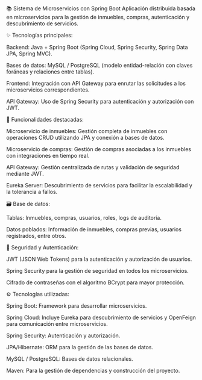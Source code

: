 📚 Sistema de Microservicios con Spring Boot
Aplicación distribuida basada en microservicios para la gestión de inmuebles, compras, autenticación y descubrimiento de servicios.

✨ Tecnologías principales:

Backend: Java + Spring Boot (Spring Cloud, Spring Security, Spring Data JPA, Spring MVC).

Bases de datos: MySQL / PostgreSQL (modelo entidad-relación con claves foráneas y relaciones entre tablas).

Frontend: Integración con API Gateway para enrutar las solicitudes a los microservicios correspondientes.

API Gateway: Uso de Spring Security para autenticación y autorización con JWT.

🚀 Funcionalidades destacadas:

Microservicio de inmuebles: Gestión completa de inmuebles con operaciones CRUD utilizando JPA y conexión a bases de datos.

Microservicio de compras: Gestión de compras asociadas a los inmuebles con integraciones en tiempo real.

API Gateway: Gestión centralizada de rutas y validación de seguridad mediante JWT.

Eureka Server: Descubrimiento de servicios para facilitar la escalabilidad y la tolerancia a fallos.

🗃️ Base de datos:

Tablas: Inmuebles, compras, usuarios, roles, logs de auditoría.

Datos poblados: Información de inmuebles, compras previas, usuarios registrados, entre otros.

🔐 Seguridad y Autenticación:

JWT (JSON Web Tokens) para la autenticación y autorización de usuarios.

Spring Security para la gestión de seguridad en todos los microservicios.

Cifrado de contraseñas con el algoritmo BCrypt para mayor protección.

⚙️ Tecnologías utilizadas:

Spring Boot: Framework para desarrollar microservicios.

Spring Cloud: Incluye Eureka para descubrimiento de servicios y OpenFeign para comunicación entre microservicios.

Spring Security: Autenticación y autorización.

JPA/Hibernate: ORM para la gestión de las bases de datos.

MySQL / PostgreSQL: Bases de datos relacionales.

Maven: Para la gestión de dependencias y construcción del proyecto.

